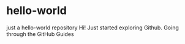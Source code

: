 # hello-world
just a hello-world repository
Hi! Just started exploring Github.
Going through the GitHub Guides 
